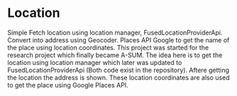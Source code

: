 # Location
Simple Fetch location using location manager, FusedLocationProviderApi. Convert into address using Geocoder. Places API Google to get the name of the place using location coordinates.
This project was started for the research project which finally became A-SUM.
The idea here is to get the location using location manager which later was updated to FusedLocationProviderApi (Both code exist in the repository). Aftere getting the location the address is shown. These location coordinates are also used to get the place using Google Places API.
